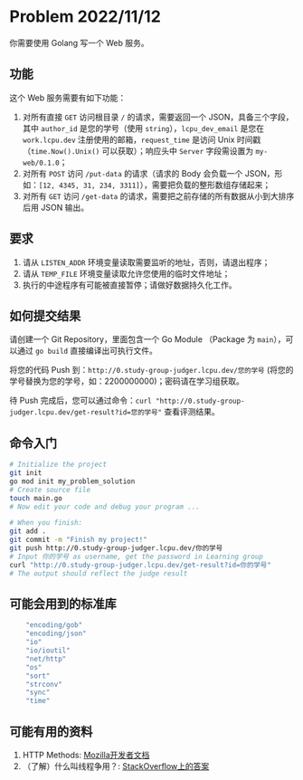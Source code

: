 # Problem 2022/11/12

你需要使用 Golang 写一个 Web 服务。

## 功能

这个 Web 服务需要有如下功能：

1. 对所有直接 `GET` 访问根目录 `/` 的请求，需要返回一个 JSON，具备三个字段，其中 `author_id` 是您的学号（使用 `string`），`lcpu_dev_email` 是您在 `work.lcpu.dev` 注册使用的邮箱，`request_time` 是访问 Unix 时间戳（`time.Now().Unix()` 可以获取）；响应头中 `Server` 字段需设置为 `my-web/0.1.0`；
2. 对所有 `POST` 访问 `/put-data` 的请求（请求的 Body 会负载一个 JSON，形如：`[12, 4345, 31, 234, 3311]`），需要把负载的整形数组存储起来；
3. 对所有 `GET` 访问 `/get-data` 的请求，需要把之前存储的所有数据从小到大排序后用 JSON 输出。

## 要求

1. 请从 `LISTEN_ADDR` 环境变量读取需要监听的地址，否则，请退出程序；
2. 请从 `TEMP_FILE` 环境变量读取允许您使用的临时文件地址；
3. 执行的中途程序有可能被直接暂停；请做好数据持久化工作。

## 如何提交结果

请创建一个 Git Repository，里面包含一个 Go Module （Package 为 `main`），可以通过 `go build` 直接编译出可执行文件。

将您的代码 Push 到：`http://0.study-group-judger.lcpu.dev/您的学号` (将您的学号替换为您的学号，如：2200000000)；密码请在学习组获取。

待 Push 完成后，您可以通过命令：`curl "http://0.study-group-judger.lcpu.dev/get-result?id=您的学号"` 查看评测结果。

## 命令入门

```bash
# Initialize the project
git init
go mod init my_problem_solution
# Create source file
touch main.go
# Now edit your code and debug your program ...

# When you finish:
git add .
git commit -m "Finish my project!"
git push http://0.study-group-judger.lcpu.dev/你的学号
# Input 你的学号 as username, get the password in Learning group
curl "http://0.study-group-judger.lcpu.dev/get-result?id=你的学号"
# The output should reflect the judge result
```

## 可能会用到的标准库

```Go
    "encoding/gob"
    "encoding/json"
    "io"
    "io/ioutil"
    "net/http"
    "os"
    "sort"
    "strconv"
    "sync"
    "time"
```

## 可能有用的资料

1. HTTP Methods: [Mozilla开发者文档](https://developer.mozilla.org/en-US/docs/Web/HTTP/Methods)
2. （了解）什么叫线程争用？: [StackOverflow上的答案](https://stackoverflow.com/questions/1970345/what-is-thread-contention)